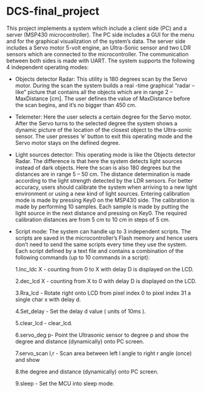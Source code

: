 # DCS-final_project
This project implements a system which include a client side (PC) and a server (MSP430 microcontroller). The PC side includes a GUI for the menu and for the graphical visualization of the system’s data. The server side includes a Servo motor 5-volt engine, an Ultra-Sonic sensor and two LDR sensors which are connected to the microcontroller.  The communication between both sides is made with UART.
The system supports the following 4 independent operating modes:
-	Objects detector Radar: 
This utility is 180 degrees scan by the Servo motor. During the scan the system builds  a real -time graphical “radar – like” picture that contains all the objects which are in range 2 – MaxDistance [cm]. The user defines the value of MaxDistance before the scan begins, and it’s  no bigger than 450 cm.

-	Telemeter:
Here the user selects a certain degree for the Servo motor. After the Servo turns to the selected degree the system shows a dynamic picture of the location of the closest object to the Ultra-sonic sensor. The user presses ‘e’ button to exit this operating mode and the Servo motor stays on the defined degree.

-	Light sources detector:
This operating mode is like the Objects detector Radar. The difference is that here the system detects light sources instead of dark objects. Here the scan is also 180 degrees but the distances are in range 5 – 50 cm. The distance determination is made according to the light strength detected by the LDR sensors.  For better accuracy, users should calibrate the system when arriving to a new light environment or using a new kind of light sources.
Entering calibration mode is made by pressing Key0 on the MSP430 side. The calibration is made by performing 10 samples. Each sample is made by putting the light source in the next distance and pressing on Key0. The required calibration distances are from 5 cm to 10 cm in steps of 5 cm.

-	Script mode:
The system can handle up to 3 independent scripts. The scripts are saved in the microcontroller’s Flash memory and hence  users don’t need to send the same scripts every time they use the system. Each script defined by a text file and contains a combination of the following commands (up to 10 commands in a script):

    1.Inc_ldc X  - counting from 0 to X with delay D is displayed on the LCD.
 	
    2.dec_lcd X - counting from X to 0 with delay D is displayed on the LCD.
    
    3.Rra_lcd - Rotate right onto LCD from pixel index 0 to pixel index 31 a single char x with delay d.
 	
    4.Set_delay - Set the delay d value ( units of 10ms ).
 	
    5.clear_lcd - clear_lcd.
 	
    6.servo_deg p- Point the Ultrasonic sensor to degree p and show the degree and distance (dynamically) onto PC screen.
 	
    7.servo_scan l,r -  Scan area between left l angle to right r angle (once) and show
 	
    8.the degree and distance (dynamically) onto PC screen.
 	
    9.sleep - Set the MCU into sleep mode.


